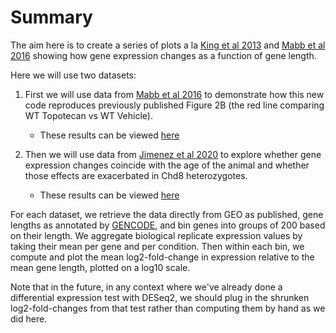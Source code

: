 # Summary
The aim here is to create a series of plots a la [King et al 2013](https://www.nature.com/articles/nature12504) 
and [Mabb et al 2016](https://journals.plos.org/plosone/article?id=10.1371/journal.pone.0156439) 
showing how gene expression changes as a function of gene length. 

Here we will use two datasets:

1. First we will use data from [Mabb et al 2016](https://journals.plos.org/plosone/article?id=10.1371/journal.pone.0156439) 
to demonstrate how this new code reproduces previously published Figure 2B (the red line comparing WT Topotecan vs WT Vehicle). 
    * These results can be viewed [here](https://github.com/jeremymsimon/Zylka_geneLength_binnedPlots/blob/main/GSE79951_lineplots.md)

2. Then we will use data from [Jimenez et al 2020](https://molecularautism.biomedcentral.com/articles/10.1186/s13229-020-00369-8) 
to explore whether gene expression changes coincide with the age of the animal and whether those effects are exacerbated in Chd8 heterozygotes.
    * These results can be viewed [here](https://github.com/jeremymsimon/Zylka_geneLength_binnedPlots/blob/main/GSE142208_lineplots.md)


For each dataset, we retrieve the data directly from GEO as published, gene lengths as annotated by [GENCODE](https://www.gencodegenes.org/mouse),
and bin genes into groups of 200 based on their length. We aggregate biological replicate expression values by taking their mean per gene and per condition.
Then within each bin, we compute and plot the mean log2-fold-change in expression relative to the mean gene length, plotted on a log10 scale. 

Note that in the future, in any context where we've already done a differential expression test with DESeq2, we should plug in the shrunken log2-fold-changes from that test rather than computing them by hand as we did here.
